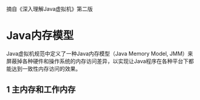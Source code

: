 摘自《深入理解Java虚拟机》第二版

# Java内存模型

Java虚拟机规范中定义了一种Java内存模型（Java Memory Model, JMM）来屏蔽掉各种硬件和操作系统的内存访问差异，以实现让Java程序在各种平台下都能达到一致性内存访问的效果。

## 1 主内存和工作内存

